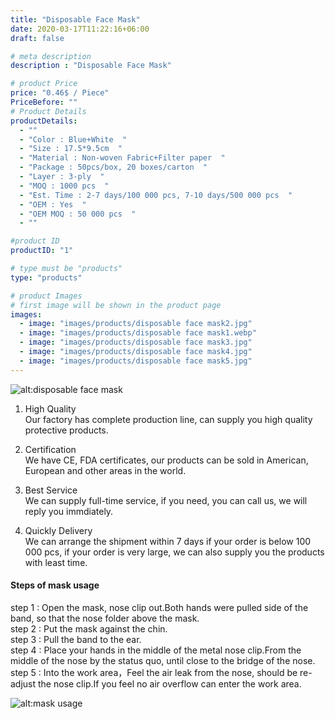 ```yaml
---
title: "Disposable Face Mask"
date: 2020-03-17T11:22:16+06:00
draft: false

# meta description
description : "Disposable Face Mask"

# product Price
price: "0.46$ / Piece"
PriceBefore: ""
# Product Details
productDetails: 
  - ""
  - "Color : Blue+White  "
  - "Size : 17.5*9.5cm  "
  - "Material : Non-woven Fabric+Filter paper  "
  - "Package : 50pcs/box, 20 boxes/carton  "
  - "Layer : 3-ply  "
  - "MOQ : 1000 pcs  "
  - "Est. Time : 2-7 days/100 000 pcs, 7-10 days/500 000 pcs  "
  - "OEM : Yes  "
  - "OEM MOQ : 50 000 pcs  "
  - ""

#product ID
productID: "1"

# type must be "products"
type: "products"

# product Images
# first image will be shown in the product page
images:
  - image: "images/products/disposable face mask2.jpg"
  - image: "images/products/disposable face mask1.webp"  
  - image: "images/products/disposable face mask3.jpg"
  - image: "images/products/disposable face mask4.jpg"
  - image: "images/products/disposable face mask5.jpg"
---
```


![alt:disposable face mask](/images/products/disposable%20face%20mask7.jpg)

1. High Quality  
  Our factory has complete production line, can supply you high quality protective products.

2. Certification  
We have CE, FDA certificates, our products can be sold in American, European and other areas in the world.

3. Best Service  
We can supply full-time service, if you need, you can call us, we will reply you immdiately.

4. Quickly Delivery  
We can arrange the shipment within 7 days if your order is below 100 000 pcs, if your order is very large, we can also supply you the products with least time.


#### Steps of mask usage 

step 1 : Open the mask, nose clip out.Both hands were pulled side of the band, so that the nose folder above the mask.  
step 2 : Put the mask against the chin.  
step 3 : Pull the band to the ear.  
step 4 : Place your hands in the middle of the metal nose clip.From the middle of the nose by the status quo, until close to the bridge of the nose.  
step 5 : Into the work area，Feel the air leak from the nose, should be re-adjust the nose clip.If you feel no air overflow can enter the work area. 


![alt:mask usage](/images/products/usage.jpg)